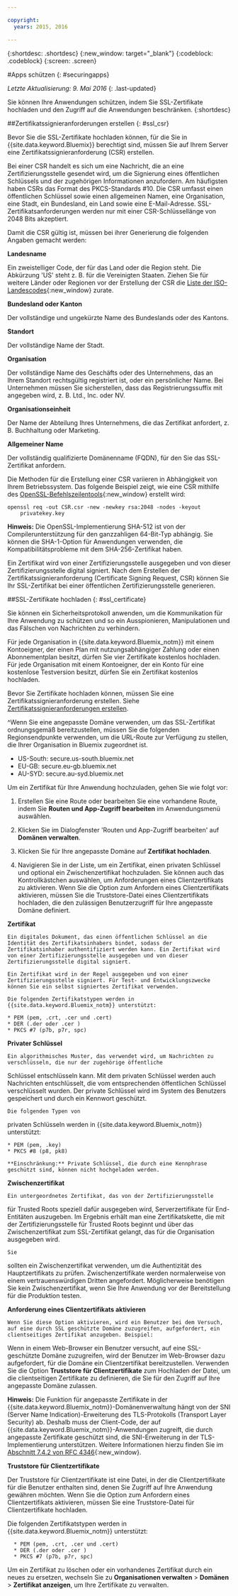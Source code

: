 ```yaml
---

copyright:
  years: 2015, 2016

---
```



{:shortdesc: .shortdesc}
{:new_window: target="_blank"}
{:codeblock: .codeblock}
{:screen: .screen}

#Apps schützen
{: #securingapps}

*Letzte Aktualisierung: 9. Mai 2016*
{: .last-updated}

Sie können Ihre Anwendungen schützen, indem Sie SSL-Zertifikate hochladen und den Zugriff auf die Anwendungen beschränken.
{:shortdesc}

##Zertifikatssignieranforderungen erstellen
{: #ssl_csr}

Bevor Sie die SSL-Zertifikate hochladen können, für die Sie in {{site.data.keyword.Bluemix}} berechtigt sind, müssen Sie auf
Ihrem Server eine Zertifikatssignieranforderung (CSR) erstellen.

Bei einer CSR handelt es sich um eine Nachricht, die an eine Zertifizierungsstelle
gesendet wird, um die Signierung eines öffentlichen Schlüssels und der zugehörigen Informationen
anzufordern. Am häufigsten haben CSRs das Format des PKCS-Standards #10. Die CSR umfasst einen öffentlichen Schlüssel
sowie einen allgemeinen Namen, eine Organisation, eine Stadt, ein Bundesland, ein Land sowie eine E-Mail-Adresse. SSL-Zertifikatsanforderungen
werden nur mit einer CSR-Schlüssellänge von 2048 Bits akzeptiert.

Damit die CSR gültig ist, müssen bei ihrer Generierung die folgenden Angaben gemacht werden:

**Landesname**
  
  Ein zweistelliger Code, der für das Land oder die Region steht. Die Abkürzung 'US' steht z. B. für die Vereinigten Staaten. Ziehen Sie für
weitere Länder oder Regionen vor der Erstellung der CSR die [Liste der
ISO-Landescodes](https://www.iso.org/obp/ui/#search){:new_window} zurate.
  
**Bundesland oder Kanton**

  Der vollständige und ungekürzte Name des Bundeslands oder des Kantons.

**Standort**

  Der vollständige Name der Stadt.
  
**Organisation**

  Der vollständige Name des Geschäfts oder des Unternehmens, das an Ihrem Standort rechtsgültig registriert ist,
oder ein persönlicher Name. Bei Unternehmen müssen Sie sicherstellen, dass das Registrierungssuffix mit angegeben wird, z. B. Ltd., Inc. oder NV.
  
**Organisationseinheit**

  Der Name der Abteilung Ihres Unternehmens, die das Zertifikat anfordert, z. B.
Buchhaltung oder Marketing.
  
**Allgemeiner Name**

  Der vollständig qualifizierte Domänenname (FQDN), für den Sie das SSL-Zertifikat anfordern.
  
Die Methoden für die Erstellung einer CSR variieren in Abhängigkeit von Ihrem Betriebssystem. Das folgende Beispiel zeigt, wie eine CSR mithilfe des [OpenSSL-Befehlszeilentools](http://www.openssl.org/){:new_window} erstellt wird:

```
openssl req -out CSR.csr -new -newkey rsa:2048 -nodes -keyout
    privatekey.key
```

**Hinweis:** Die OpenSSL-Implementierung SHA-512 ist von der Compilerunterstützung für den ganzzahligen 64-Bit-Typ abhängig. Sie können die SHA-1-Option für Anwendungen verwenden, die Kompatibilitätsprobleme mit dem SHA-256-Zertifikat haben.

Ein Zertifikat wird von einer Zertifizierungsstelle ausgegeben und von dieser Zertifizierungsstelle digital signiert. Nach dem Erstellen der Zertifikatssignieranforderung (Certificate Signing Request, CSR) können Sie Ihr SSL-Zertifikat bei einer öffentlichen Zertifizierungsstelle generieren. 

##SSL-Zertifikate hochladen
{: #ssl_certificate}

Sie können ein Sicherheitsprotokoll anwenden, um die Kommunikation für Ihre Anwendung zu schützen und so ein Ausspionieren, Manipulationen und das
Fälschen von Nachrichten zu verhindern.

Für jede Organisation in {{site.data.keyword.Bluemix_notm}} mit einem Kontoeigner, der einen Plan mit
nutzungsabhängiger Zahlung oder einen Abonnementplan besitzt, dürfen Sie vier Zertifikate kostenlos hochladen. Für jede Organisation mit einem
Kontoeigner, der ein Konto für eine kostenlose Testversion besitzt, dürfen Sie ein Zertifikat kostenlos hochladen.

Bevor Sie Zertifikate hochladen können,
müssen Sie eine Zertifikatssignieranforderung erstellen. Siehe [Zertifikatssignieranforderungen erstellen](#ssl_csr).

^Wenn Sie eine angepasste Domäne verwenden, um das SSL-Zertifikat ordnungsgemäß bereitzustellen, müssen Sie die folgenden Regionsendpunkte verwenden, um die URL-Route zur Verfügung zu stellen, die Ihrer Organisation in Bluemix zugeordnet ist.

  * US-South: secure.us-south.bluemix.net 
  * EU-GB: secure.eu-gb.bluemix.net
  * AU-SYD: secure.au-syd.bluemix.net 


Um ein Zertifikat für Ihre Anwendung hochzuladen, gehen Sie wie folgt vor:

1. Erstellen Sie eine Route oder bearbeiten Sie eine vorhandene Route, indem Sie **Routen und App-Zugriff bearbeiten** im Anwendungsmenü auswählen.

2. Klicken Sie im Dialogfenster 'Routen und App-Zugriff bearbeiten' auf **Domänen verwalten**.

3. Klicken Sie für Ihre angepasste Domäne auf **Zertifikat hochladen**.

4. Navigieren Sie in der Liste, um ein Zertifikat, einen privaten Schlüssel und optional ein Zwischenzertifikat hochzuladen. Sie können auch das Kontrollkästchen auswählen, um Anforderungen eines Clientzertifikats zu aktivieren. Wenn Sie die Option zum Anfordern eines Clientzertifikats aktivieren, müssen Sie die Truststore-Datei eines Clientzertifikats hochladen, die den zulässigen Benutzerzugriff für Ihre angepasste Domäne definiert.

  **Zertifikat**
    
    Ein digitales Dokument, das einen öffentlichen Schlüssel an die Identität des Zertifikatsinhabers bindet, sodass der Zertifikatsinhaber authentifiziert werden kann. Ein Zertifikat wird von einer Zertifizierungsstelle ausgegeben und von dieser Zertifizierungsstelle digital signiert.
    
    Ein Zertifikat wird in der Regel ausgegeben und von einer Zertifizierungsstelle signiert. Für Test- und Entwicklungszwecke können Sie ein selbst signiertes Zertifikat verwenden.
    
    Die folgenden Zertifikatstypen werden in {{site.data.keyword.Bluemix_notm}} unterstützt:

	* PEM (pem, .crt, .cer und .cert)
	* DER (.der oder .cer )
	* PKCS #7 (p7b, p7r, spc)
	  
  **Privater Schlüssel**
  
    Ein algorithmisches Muster, das verwendet wird, um Nachrichten zu verschlüsseln, die nur der zugehörige öffentliche
Schlüssel entschlüsseln kann. Mit dem privaten Schlüssel werden auch Nachrichten entschlüsselt, die vom entsprechenden öffentlichen Schlüssel
verschlüsselt wurden. Der private Schlüssel wird im System des Benutzers gespeichert und durch ein Kennwort geschützt.
    
    Die folgenden Typen von
privaten Schlüsseln werden in
{{site.data.keyword.Bluemix_notm}} unterstützt:
    
    * PEM (pem, .key)
    * PKCS #8 (p8, pk8)
    
    **Einschränkung:** Private Schlüssel, die durch eine Kennphrase geschützt sind, können nicht hochgeladen werden.
    
  **Zwischenzertifikat**
  
    Ein untergeordnetes Zertifikat, das von der Zertifizierungsstelle
für Trusted Roots speziell dafür ausgegeben wird, Serverzertifikate für End-Entitäten auszugeben. Im Ergebnis erhält man eine Zertifikatskette, die mit der
Zertifizierungsstelle für Trusted Roots beginnt und über das Zwischenzertifikat zum SSL-Zertifikat gelangt, das für die Organisation ausgegeben wird.
    
    Sie
sollten ein Zwischenzertifikat verwenden, um die Authentizität des Hauptzertifikats zu prüfen. Zwischenzertifikate werden normalerweise von einem vertrauenswürdigen
Dritten angefordert. Möglicherweise benötigen Sie kein Zwischenzertifikat, wenn Sie Ihre Anwendung vor der Bereitstellung für die Produktion
testen.
  
  **Anforderung eines Clientzertifikats aktivieren**
  
    Wenn Sie diese Option aktivieren, wird ein Benutzer bei dem Versuch, auf eine durch SSL geschützte Domäne zuzugreifen, aufgefordert, ein clientseitiges Zertifikat anzugeben. Beispiel:
Wenn in einem Web-Browser ein Benutzer versucht, auf eine SSL-geschützte Domäne zuzugreifen, wird der
Benutzer im Web-Browser dazu aufgefordert, für die Domäne ein Clientzertifikat bereitzustellen. Verwenden Sie die Option **Truststore für Clientzertifikate** zum Hochladen der Datei, um die clientseitigen Zertifikate zu definieren, die Sie für den Zugriff auf Ihre angepasste Domäne zulassen.
  
  **Hinweis:** Die Funktion für angepasste Zertifikate in der {{site.data.keyword.Bluemix_notm}}-Domänenverwaltung hängt von der SNI (Server Name Indication)-Erweiterung des TLS-Protokolls (Transport Layer Security) ab. Deshalb muss der Client-Code, der auf {{site.data.keyword.Bluemix_notm}}-Anwendungen zugreift, die durch angepasste Zertifikate geschützt sind, die SNI-Erweiterung in der TLS-Implementierung unterstützen. Weitere Informationen hierzu finden Sie im [Abschnitt 7.4.2 von RFC 4346](http://tools.ietf.org/html/rfc4346#section-7.4.2){:new_window}.

  **Truststore für Clientzertifikate**
  
  Der Truststore für Clientzertifikate ist eine Datei, in der die Clientzertifikate für die Benutzer enthalten sind, denen Sie Zugriff auf Ihre Anwendung gewähren möchten. Wenn Sie die Option zum Anfordern eines Clientzertifikats aktivieren, müssen Sie eine Truststore-Datei für Clientzertifikate hochladen. 
  
   Die folgenden Zertifikatstypen werden in {{site.data.keyword.Bluemix_notm}} unterstützt:
    
      * PEM (pem, .crt, .cer und .cert)
	  * DER (.der oder .cer )
      * PKCS #7 (p7b, p7r, spc)

Um ein Zertifikat zu löschen oder ein vorhandenes Zertifikat durch ein neues zu ersetzen, wechseln Sie zu
**Organisationen verwalten** > **Domänen** > **Zertifikat anzeigen**,
um Ihre Zertifikate zu verwalten.
